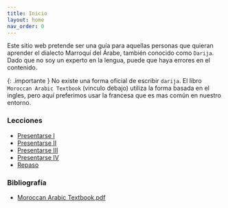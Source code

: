 ```yaml
---
title: Inicio
layout: home
nav_order: 0
---
```


Este sitio web pretende ser una guía para aquellas personas que quieran aprender el dialecto Marroquí del Árabe, también conocido como `Darija`. Dado que no soy un experto en la lengua, puede que haya errores en el contenido.

{: .importante }
No existe una forma oficial de escribir `darija`. El libro `Moroccan Arabic Textbook` (vinculo debajo) utiliza la forma basada en el ingles, pero aquí preferimos usar la francesa que es mas común en nuestro entorno.

### Lecciones
- [Presentarse I](/sitio/lecciones/presentarse/presentarse-I)
- [Presentarse II](/sitio/lecciones/presentarse/presentarse-II)
- [Presentarse III](/sitio/lecciones/presentarse/presentarse-III)
- [Presentarse IV](/sitio/lecciones/presentarse/presentarse-IV)
- [Repaso](/sitio/lecciones/presentarse/repaso)

### Bibliografía
- [Moroccan Arabic Textbook.pdf](https://raw.githubusercontent.com/gagdiez/darija/main/bibliografia/MoroccanArabicTextbook.pdf)